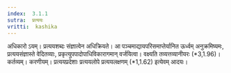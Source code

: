 ```yaml
---
index:  3.1.1
sutra:  प्रत्ययः
vritti:  kashika 
---
```


अधिकारो ऽयम्। प्रत्ययशब्दः संज्ञात्वेन अधिक्रियते। आ पञ्चमाद्यायपरिसमाप्तेर्यानित ऊर्ध्वम् अनुक्रमिष्यमः, प्रत्ययसंज्ञास्ते वेदितव्याः, प्रकृत्युपपादोपाधिविकारागमान् वर्जयित्वा। वक्ष्यति तव्यत्तव्यानीयरः (*3,1.96)। कर्तव्यम्। करणीयम्। प्रत्ययप्रदेशाः प्रत्ययलोपे प्रत्ययलक्षणम् (*1,1.62) इत्येवम् आदयः।

